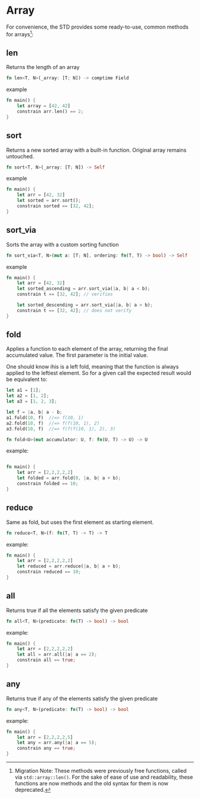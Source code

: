 
# Array

For convenience, the STD provides some ready-to-use, common methods for arrays[^migrationNote]:

## len

Returns the length of an array

```rust
fn len<T, N>(_array: [T; N]) -> comptime Field
```

example

```rust
fn main() {
    let array = [42, 42]
    constrain arr.len() == 2;
}
```

## sort

Returns a new sorted array with a built-in function. Original array remains untouched.

```rust
fn sort<T, N>(_array: [T; N]) -> Self
```

example

```rust
fn main() {
    let arr = [42, 32]
    let sorted = arr.sort();
    constrain sorted == [32, 42];
}
```

## sort_via

Sorts the array with a custom sorting function

```rust
fn sort_via<T, N>(mut a: [T; N], ordering: fn(T, T) -> bool) -> Self
```

example

```rust
fn main() {
    let arr = [42, 32]
    let sorted_ascending = arr.sort_via(|a, b| a < b);
    constrain t == [32, 42]; // verifies

    let sorted_descending = arr.sort_via(|a, b| a > b);
    constrain t == [32, 42]; // does not verify
}
```

## fold

Applies a function to each element of the array, returning the final accumulated value. The first parameter is the initial value.

One should know ihis is a left fold, meaning that the function is always applied to the leftiest element. So for a given call the expected result would be equivalent to:

```rust
let a1 = [1];
let a2 = [1, 2];
let a3 = [1, 2, 3];

let f = |a, b| a - b;
a1.fold(10, f)  //=> f(10, 1)
a2.fold(10, f)  //=> f(f(10, 1), 2)
a3.fold(10, f)  //=> f(f(f(10, 1), 2), 3)
```

```rust
fn fold<U>(mut accumulator: U, f: fn(U, T) -> U) -> U
```

example:

``` rust

fn main() {
    let arr = [2,2,2,2,2]
    let folded = arr.fold(0, |a, b| a + b);
    constrain folded == 10;
}

```

## reduce

Same as fold, but uses the first element as starting element.

```rust
fn reduce<T, N>(f: fn(T, T) -> T) -> T 
```

example:

```rust
fn main() {
    let arr = [2,2,2,2,2]
    let reduced = arr.reduce(|a, b| a + b);
    constrain reduced == 10;
}
```

## all

Returns true if all the elements satisfy the given predicate

```rust
fn all<T, N>(predicate: fn(T) -> bool) -> bool
```

example:

```rust
fn main() {
    let arr = [2,2,2,2,2]
    let all = arr.all(|a| a == 2);
    constrain all == true;
}
```

## any

Returns true if any of the elements satisfy the given predicate

```rust
fn any<T, N>(predicate: fn(T) -> bool) -> bool
```

example:

```rust
fn main() {
    let arr = [2,2,2,2,5]
    let any = arr.any(|a| a == 5);
    constrain any == true;
}

```

[^migrationNote]: Migration Note: These methods were previously free functions, called via `std::array::len()`. For the sake of ease of use and readability, these functions are now methods and the old syntax for them is now deprecated.
